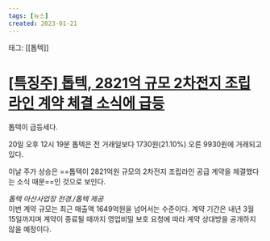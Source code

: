 ```yaml
---
tags: [뉴스]
created: 2023-01-21
---
```


태그: [[톱텍]]

# [[특징주] 톱텍, 2821억 규모 2차전지 조립라인 계약 체결 소식에 급등](https://n.news.naver.com/article/366/0000871382?sid=101)
톱텍이 급등세다.  

20일 오후 12시 19분 톱텍은 전 거래일보다 1730원(21.10%) 오른 9930원에 거래되고 있다.

이날 주가 상승은 ==톱텍이 2821억원 규모의 2차전지 조립라인 공급 계약을 체결했다는 소식 때문==인 것으로 보인다.

*톱텍 아산사업장 전경./톱텍 제공*  
이번 계약 규모는 최근 매출액 1649억원을 넘어서는 수준이다. 계약 기간은 내년 3월 15일까지며 계약이 종료될 때까지 영업비밀 보호 요청에 따라 계약 상대방을 공개하지 않을 예정이다.
